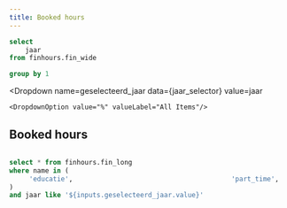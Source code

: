 ```yaml
---
title: Booked hours
---
```



```sql jaar_selector
select 
    jaar
from finhours.fin_wide

group by 1
```

<Dropdown
    name=geselecteerd_jaar
    data={jaar_selector}
    value=jaar
>
    <DropdownOption value="%" valueLabel="All Items"/>
</Dropdown>

## Booked hours
```sql hours_breakdown

select * from finhours.fin_long
where name in (
     'educatie',                                        'part_time',                                        'vakantieverlof',                                  'inzet',                                            'intern_overleg',                                  'bijzonder_verlof',                                 'nationale_feestdag',                              'ziek',                                             'betaald_ouderschapsverlof_christian_van_gaalen',  'onbetaald_ouderschapsverlof_christian_van_gaalen', 'dokter_tandarts'
)
and jaar like '${inputs.geselecteerd_jaar.value}'

```

<BarChart
    data={hours_breakdown}
    title='Uursoorten per maand'
    x=datum
    y=value
    series=name
/>